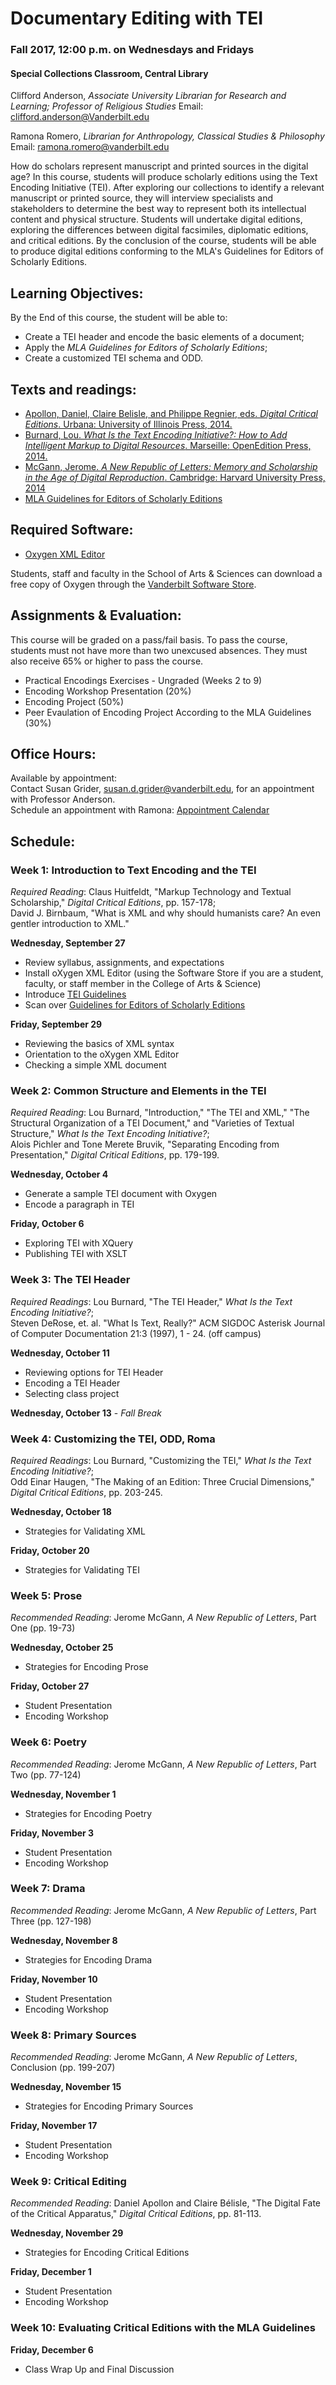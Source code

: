 # Documentary Editing with TEI   
### Fall 2017, 12:00 p.m. on Wednesdays and Fridays
#### Special Collections Classroom, Central Library

Clifford Anderson, *Associate University Librarian for Research and Learning; Professor of Religious Studies* 
Email:  clifford.anderson@Vanderbilt.edu

Ramona Romero, *Librarian for Anthropology, Classical Studies & Philosophy* 
Email:  ramona.romero@vanderbilt.edu

How do scholars represent manuscript and printed sources in the digital age? In this course, students will produce scholarly editions using the Text Encoding Initiative (TEI). After exploring our collections to identify a relevant manuscript or printed source, they will interview specialists and stakeholders to determine the best way to represent both its intellectual content and physical structure. Students will undertake digital editions, exploring the differences between digital facsimiles, diplomatic editions, and critical editions. By the conclusion of the course, students will be able to produce digital editions conforming to the MLA's Guidelines for Editors of Scholarly Editions. 

## Learning Objectives:

By the End of this course, the student will be able to:

* Create a TEI header and encode the basic elements of a document;
* Apply the *MLA Guidelines for Editors of Scholarly Editions*;
* Create a customized TEI schema and ODD.

## Texts and readings:

* [Apollon, Daniel, Claire Belisle, and Philippe Regnier, eds. *Digital Critical Editions*. Urbana: University of Illinois Press, 2014.](http://discoverlibrary.vanderbilt.edu/VANDERBILT:Blended:vanunicorn4723167)   
* [Burnard, Lou. *What Is the Text Encoding Initiative?: How to Add Intelligent Markup to Digital Resources*. Marseille: OpenEdition Press, 2014.](http://books.openedition.org/oep/426)  
* [McGann, Jerome. *A New Republic of Letters: Memory and Scholarship in the Age of Digital Reproduction*. Cambridge: Harvard University Press, 2014](http://ebookcentral.proquest.com.proxy.library.vanderbilt.edu/lib/Vand/detail.action?docID=3301420)
* [MLA Guidelines for Editors of Scholarly Editions](https://www.mla.org/Resources/Research/Surveys-Reports-and-Other-Documents/Publishing-and-Scholarship/Reports-from-the-MLA-Committee-on-Scholarly-Editions/Guidelines-for-Editors-of-Scholarly-Editions)   

## Required Software:

* [Oxygen XML Editor](https://www.oxygenxml.com/)

Students, staff and faculty in the School of Arts & Sciences can download a free copy of Oxygen through the [Vanderbilt Software Store](https://it-vbe.proxy.library.vanderbilt.edu/software-store/). 

## Assignments & Evaluation:

This course will be graded on a pass/fail basis. To pass the course, students must not have more than two unexcused absences. They must also receive 65% or higher to pass the course.

* Practical Encodings Exercises - Ungraded (Weeks 2 to 9)
* Encoding Workshop Presentation (20%)
* Encoding Project (50%)
* Peer Evaulation of Encoding Project According to the MLA Guidelines (30%)

## Office Hours:

Available by appointment:   
Contact Susan Grider, susan.d.grider@vanderbilt.edu, for an appointment with Professor Anderson.  
Schedule an appointment with Ramona:  [Appointment Calendar](http://calendar.library.vanderbilt.edu/appointment/8692)

## Schedule:

### Week 1:  Introduction to Text Encoding and the TEI

*Required Reading*: Claus Huitfeldt, "Markup Technology and Textual Scholarship," *Digital Critical Editions*, pp. 157-178;  
David J. Birnbaum, "What is XML and why should humanists care? An even gentler introduction to XML."

**Wednesday, September 27** 

* Review syllabus, assignments, and expectations
* Install oXygen XML Editor (using the Software Store if you are a student, faculty, or staff member in the College of Arts & Science)
* Introduce [TEI Guidelines](http://www.tei-c.org/Guidelines/)
* Scan over [Guidelines for Editors of Scholarly Editions](https://www.mla.org/Resources/Research/Surveys-Reports-and-Other-Documents/Publishing-and-Scholarship/Reports-from-the-MLA-Committee-on-Scholarly-Editions/Guidelines-for-Editors-of-Scholarly-Editions)

**Friday, September 29**

* Reviewing the basics of XML syntax
* Orientation to the oXygen XML Editor
* Checking a simple XML document

### Week 2:  Common Structure and Elements in the TEI

*Required Reading*: Lou Burnard, "Introduction," "The TEI and XML," "The Structural Organization of a TEI Document," and "Varieties of Textual Structure," *What Is the Text Encoding Initiative?*;  
Alois Pichler and Tone Merete Bruvik, "Separating Encoding from Presentation," *Digital Critical Editions*, pp. 179-199.

**Wednesday, October 4**

* Generate a sample TEI document with Oxygen
* Encode a paragraph in TEI

**Friday, October 6**

* Exploring TEI with XQuery
* Publishing TEI with XSLT

### Week 3:  The TEI Header

*Required Readings*: Lou Burnard, "The TEI Header," *What Is the Text Encoding Initiative?*;  
Steven DeRose, et. al. "What Is Text, Really?" ACM SIGDOC Asterisk Journal of Computer Documentation 21:3 (1997), 1 - 24. (off campus)

**Wednesday, October 11**

* Reviewing options for TEI Header
* Encoding a TEI Header
* Selecting class project

**Wednesday, October 13** - *Fall Break*

### Week 4:  Customizing the TEI, ODD, Roma

*Required Readings*:  Lou Burnard, "Customizing the TEI," *What Is the Text Encoding Initiative?*;  
Odd Einar Haugen, "The Making of an Edition: Three Crucial Dimensions," *Digital Critical Editions*, pp. 203-245. 

**Wednesday, October 18** 

* Strategies for Validating XML

**Friday, October 20**

* Strategies for Validating TEI

### Week 5:  Prose

*Recommended Reading*: Jerome McGann, *A New Republic of Letters*, Part One (pp. 19-73)

**Wednesday, October 25**

* Strategies for Encoding Prose

**Friday, October 27**

* Student Presentation
* Encoding Workshop

### Week 6:  Poetry

*Recommended Reading*: Jerome McGann, *A New Republic of Letters*, Part Two (pp. 77-124)

**Wednesday, November 1** 

* Strategies for Encoding Poetry

**Friday, November 3**

* Student Presentation
* Encoding Workshop

### Week 7:  Drama

*Recommended Reading*: Jerome McGann, *A New Republic of Letters*, Part Three (pp. 127-198)

**Wednesday, November 8**

* Strategies for Encoding Drama

**Friday, November 10**

* Student Presentation
* Encoding Workshop

### Week 8:  Primary Sources

*Recommended Reading*: Jerome McGann, *A New Republic of Letters*, Conclusion (pp. 199-207)

**Wednesday, November 15** 

* Strategies for Encoding Primary Sources

**Friday, November 17**

* Student Presentation
* Encoding Workshop

### Week 9:  Critical Editing

*Recommended Reading*: Daniel Apollon and Claire Bélisle, "The Digital Fate of the Critical Apparatus," *Digital Critical Editions*, pp. 81-113. 

**Wednesday, November 29** 

* Strategies for Encoding Critical Editions

**Friday, December 1**

* Student Presentation
* Encoding Workshop

### Week 10: Evaluating Critical Editions with the MLA Guidelines

**Friday, December 6**

* Class Wrap Up and Final Discussion

